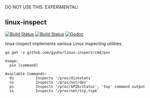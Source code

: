 DO NOT USE THIS. EXPERIMENTAL!

## linux-inspect

[![Build Status](https://img.shields.io/travis/gyuho/linux-inspect.svg?style=flat-square)](https://travis-ci.org/gyuho/linux-inspect)
[![Build Status](https://semaphoreci.com/api/v1/gyuho/linux-inspect/branches/master/shields_badge.svg)](https://semaphoreci.com/gyuho/linux-inspect)
[![Godoc](http://img.shields.io/badge/go-documentation-blue.svg?style=flat-square)](https://godoc.org/github.com/gyuho/linux-inspect)

linux-inspect implements various Linux inspecting utilities.

```
go get -v github.com/gyuho/linux-inspect/cmd/psn
```

```
Usage:
  psn [command]

Available Commands:
  ds          Inspects '/proc/diskstats'
  ns          Inspects '/proc/net/dev'
  ps          Inspects '/proc/$PID/status', 'top' command output
  ss          Inspects '/proc/net/tcp,tcp6'
```
